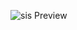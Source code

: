 
![sis Preview](https://github.com/kimdavetorres/sis/blob/master/screenshot/2.png)
<!-- ![sis Preview](https://github.com/kimdavetorres/sis/blob/master/screenshot/3.png)
![sis Preview](https://github.com/kimdavetorres/sis/blob/master/screenshot/4.png) -->


